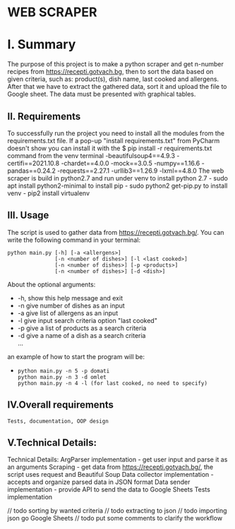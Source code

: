 # WEB SCRAPER

# I. Summary
The purpose of this project is to make a python scraper and get n-number recipes from https://recepti.gotvach.bg, 
then to sort the data based on given criteria, such as: product(s), dish name, last cooked 
and allergens. After that we have to extract the gathered data, sort it and 
upload the file to Google sheet. The data must be presented with graphical tables.

## II. Requirements
To successfully run the project you need to install all the modules from the requirements.txt file.
If a pop-up "install requirements.txt" from PyCharm doesn't show you can install it with the $ pip install -r requirements.txt
command from the venv terminal
-beautifulsoup4==4.9.3
-certifi==2021.10.8
-chardet==4.0.0
-mock==3.0.5
-numpy==1.16.6
-pandas==0.24.2
-requests==2.27.1
-urllib3==1.26.9
-lxml==4.8.0
The web scraper is build in python2.7 and run under venv
 to install python 2.7 - sudo apt install python2-minimal
 to install pip - sudo python2 get-pip.py
 to install venv - pip2 install virtualenv



## III. Usage
 
The script is used to gather data from https://recepti.gotvach.bg/.
You can write the following command in your terminal:
  ```
  python main.py [-h] [-a <allergens>]
                 [-n <number of dishes>] [-l <last cooked>]
                 [-n <number of dishes>] [-p <products>]
                 [-n <number of dishes>] [-d <dish>] 
  ```
About the optional arguments:
  * -h,                    show this help message and exit
  * -n <number of dishes>  give number of dishes as an input
  * -a <allergens>         give list of allergens as an input
  * -l <last cooked>       give input search criteria option "last cooked"
  * -p <products>          give a list of products as a search criteria
  * -d <dish>              give a name of a dish as a search criteria  
  ...

an example of how to start the program will be:
  -     python main.py -n 5 -p domati
        python main.py -n 3 -d omlet
        python main.py -n 4 -l (for last cooked, no need to specify)
  
## IV.Overall requirements
    Tests, documentation, OOP design

## V.Technical Details:
Technical Details:
    ArgParser implementation - get user input and parse it as an arguments
    Scraping - get data from https://recepti.gotvach.bg/, the script uses request and Beautiful Soup
    Data collector implementation - accepts and organize parsed data in JSON format
    Data sender implementation - provide API to send the data to Google Sheets
    Tests implementation

// todo sorting by wanted criteria
// todo extracting to json
// todo importing json go Google Sheets
// todo put some comments to clarify the workflow